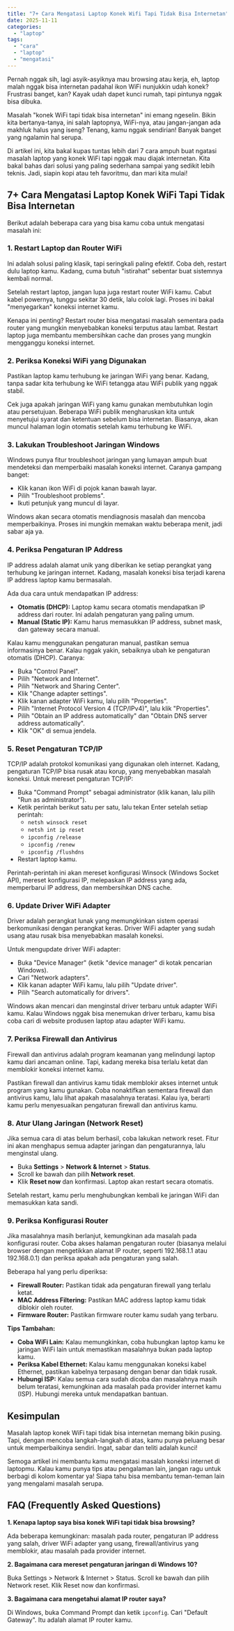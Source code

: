 ```yaml
---
title: "7+ Cara Mengatasi Laptop Konek Wifi Tapi Tidak Bisa Internetan"
date: 2025-11-11
categories: 
  - "laptop"
tags: 
  - "cara"
  - "laptop"
  - "mengatasi"
---
```


Pernah nggak sih, lagi asyik-asyiknya mau browsing atau kerja, eh, laptop malah nggak bisa internetan padahal ikon WiFi nunjukkin udah konek? Frustrasi banget, kan? Kayak udah dapet kunci rumah, tapi pintunya nggak bisa dibuka.

Masalah "konek WiFi tapi tidak bisa internetan" ini emang ngeselin. Bikin kita bertanya-tanya, ini salah laptopnya, WiFi-nya, atau jangan-jangan ada makhluk halus yang iseng? Tenang, kamu nggak sendirian! Banyak banget yang ngalamin hal serupa.

Di artikel ini, kita bakal kupas tuntas lebih dari 7 cara ampuh buat ngatasi masalah laptop yang konek WiFi tapi nggak mau diajak internetan. Kita bakal bahas dari solusi yang paling sederhana sampai yang sedikit lebih teknis. Jadi, siapin kopi atau teh favoritmu, dan mari kita mulai!

## 7+ Cara Mengatasi Laptop Konek WiFi Tapi Tidak Bisa Internetan

Berikut adalah beberapa cara yang bisa kamu coba untuk mengatasi masalah ini:

### 1\. Restart Laptop dan Router WiFi

Ini adalah solusi paling klasik, tapi seringkali paling efektif. Coba deh, restart dulu laptop kamu. Kadang, cuma butuh "istirahat" sebentar buat sistemnya kembali normal.

Setelah restart laptop, jangan lupa juga restart router WiFi kamu. Cabut kabel powernya, tunggu sekitar 30 detik, lalu colok lagi. Proses ini bakal "menyegarkan" koneksi internet kamu.

Kenapa ini penting? Restart router bisa mengatasi masalah sementara pada router yang mungkin menyebabkan koneksi terputus atau lambat. Restart laptop juga membantu membersihkan cache dan proses yang mungkin mengganggu koneksi internet.

### 2\. Periksa Koneksi WiFi yang Digunakan

Pastikan laptop kamu terhubung ke jaringan WiFi yang benar. Kadang, tanpa sadar kita terhubung ke WiFi tetangga atau WiFi publik yang nggak stabil.

Cek juga apakah jaringan WiFi yang kamu gunakan membutuhkan login atau persetujuan. Beberapa WiFi publik mengharuskan kita untuk menyetujui syarat dan ketentuan sebelum bisa internetan. Biasanya, akan muncul halaman login otomatis setelah kamu terhubung ke WiFi.

### 3\. Lakukan Troubleshoot Jaringan Windows

Windows punya fitur troubleshoot jaringan yang lumayan ampuh buat mendeteksi dan memperbaiki masalah koneksi internet. Caranya gampang banget:

- Klik kanan ikon WiFi di pojok kanan bawah layar.
- Pilih "Troubleshoot problems".
- Ikuti petunjuk yang muncul di layar.

Windows akan secara otomatis mendiagnosis masalah dan mencoba memperbaikinya. Proses ini mungkin memakan waktu beberapa menit, jadi sabar aja ya.

### 4\. Periksa Pengaturan IP Address

IP address adalah alamat unik yang diberikan ke setiap perangkat yang terhubung ke jaringan internet. Kadang, masalah koneksi bisa terjadi karena IP address laptop kamu bermasalah.

Ada dua cara untuk mendapatkan IP address:

- **Otomatis (DHCP):** Laptop kamu secara otomatis mendapatkan IP address dari router. Ini adalah pengaturan yang paling umum.
- **Manual (Static IP):** Kamu harus memasukkan IP address, subnet mask, dan gateway secara manual.

Kalau kamu menggunakan pengaturan manual, pastikan semua informasinya benar. Kalau nggak yakin, sebaiknya ubah ke pengaturan otomatis (DHCP). Caranya:

- Buka "Control Panel".
- Pilih "Network and Internet".
- Pilih "Network and Sharing Center".
- Klik "Change adapter settings".
- Klik kanan adapter WiFi kamu, lalu pilih "Properties".
- Pilih "Internet Protocol Version 4 (TCP/IPv4)", lalu klik "Properties".
- Pilih "Obtain an IP address automatically" dan "Obtain DNS server address automatically".
- Klik "OK" di semua jendela.

### 5\. Reset Pengaturan TCP/IP

TCP/IP adalah protokol komunikasi yang digunakan oleh internet. Kadang, pengaturan TCP/IP bisa rusak atau korup, yang menyebabkan masalah koneksi. Untuk mereset pengaturan TCP/IP:

- Buka "Command Prompt" sebagai administrator (klik kanan, lalu pilih "Run as administrator").
- Ketik perintah berikut satu per satu, lalu tekan Enter setelah setiap perintah:
    - `netsh winsock reset`
    - `netsh int ip reset`
    - `ipconfig /release`
    - `ipconfig /renew`
    - `ipconfig /flushdns`
- Restart laptop kamu.

Perintah-perintah ini akan mereset konfigurasi Winsock (Windows Socket API), mereset konfigurasi IP, melepaskan IP address yang ada, memperbarui IP address, dan membersihkan DNS cache.

### 6\. Update Driver WiFi Adapter

Driver adalah perangkat lunak yang memungkinkan sistem operasi berkomunikasi dengan perangkat keras. Driver WiFi adapter yang sudah usang atau rusak bisa menyebabkan masalah koneksi.

Untuk mengupdate driver WiFi adapter:

- Buka "Device Manager" (ketik "device manager" di kotak pencarian Windows).
- Cari "Network adapters".
- Klik kanan adapter WiFi kamu, lalu pilih "Update driver".
- Pilih "Search automatically for drivers".

Windows akan mencari dan menginstal driver terbaru untuk adapter WiFi kamu. Kalau Windows nggak bisa menemukan driver terbaru, kamu bisa coba cari di website produsen laptop atau adapter WiFi kamu.

### 7\. Periksa Firewall dan Antivirus

Firewall dan antivirus adalah program keamanan yang melindungi laptop kamu dari ancaman online. Tapi, kadang mereka bisa terlalu ketat dan memblokir koneksi internet kamu.

Pastikan firewall dan antivirus kamu tidak memblokir akses internet untuk program yang kamu gunakan. Coba nonaktifkan sementara firewall dan antivirus kamu, lalu lihat apakah masalahnya teratasi. Kalau iya, berarti kamu perlu menyesuaikan pengaturan firewall dan antivirus kamu.

### 8\. Atur Ulang Jaringan (Network Reset)

Jika semua cara di atas belum berhasil, coba lakukan network reset. Fitur ini akan menghapus semua adapter jaringan dan pengaturannya, lalu menginstal ulang.

- Buka **Settings** > **Network & Internet** > **Status**.
- Scroll ke bawah dan pilih **Network reset**.
- Klik **Reset now** dan konfirmasi. Laptop akan restart secara otomatis.

Setelah restart, kamu perlu menghubungkan kembali ke jaringan WiFi dan memasukkan kata sandi.

### 9\. Periksa Konfigurasi Router

Jika masalahnya masih berlanjut, kemungkinan ada masalah pada konfigurasi router. Coba akses halaman pengaturan router (biasanya melalui browser dengan mengetikkan alamat IP router, seperti 192.168.1.1 atau 192.168.0.1) dan periksa apakah ada pengaturan yang salah.

Beberapa hal yang perlu diperiksa:

- **Firewall Router:** Pastikan tidak ada pengaturan firewall yang terlalu ketat.
- **MAC Address Filtering:** Pastikan MAC address laptop kamu tidak diblokir oleh router.
- **Firmware Router:** Pastikan firmware router kamu sudah yang terbaru.

**Tips Tambahan:**

- **Coba WiFi Lain:** Kalau memungkinkan, coba hubungkan laptop kamu ke jaringan WiFi lain untuk memastikan masalahnya bukan pada laptop kamu.
- **Periksa Kabel Ethernet:** Kalau kamu menggunakan koneksi kabel Ethernet, pastikan kabelnya terpasang dengan benar dan tidak rusak.
- **Hubungi ISP:** Kalau semua cara sudah dicoba dan masalahnya masih belum teratasi, kemungkinan ada masalah pada provider internet kamu (ISP). Hubungi mereka untuk mendapatkan bantuan.

## Kesimpulan

Masalah laptop konek WiFi tapi tidak bisa internetan memang bikin pusing. Tapi, dengan mencoba langkah-langkah di atas, kamu punya peluang besar untuk memperbaikinya sendiri. Ingat, sabar dan teliti adalah kunci!

Semoga artikel ini membantu kamu mengatasi masalah koneksi internet di laptopmu. Kalau kamu punya tips atau pengalaman lain, jangan ragu untuk berbagi di kolom komentar ya! Siapa tahu bisa membantu teman-teman lain yang mengalami masalah serupa.

## FAQ (Frequently Asked Questions)

**1\. Kenapa laptop saya bisa konek WiFi tapi tidak bisa browsing?**

Ada beberapa kemungkinan: masalah pada router, pengaturan IP address yang salah, driver WiFi adapter yang usang, firewall/antivirus yang memblokir, atau masalah pada provider internet.

**2\. Bagaimana cara mereset pengaturan jaringan di Windows 10?**

Buka Settings > Network & Internet > Status. Scroll ke bawah dan pilih Network reset. Klik Reset now dan konfirmasi.

**3\. Bagaimana cara mengetahui alamat IP router saya?**

Di Windows, buka Command Prompt dan ketik `ipconfig`. Cari "Default Gateway". Itu adalah alamat IP router kamu.
